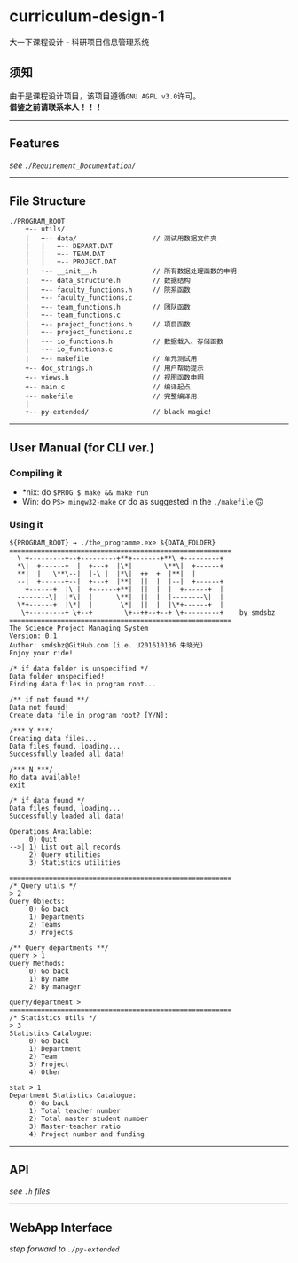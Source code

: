 # curriculum-design-1
大一下课程设计 - 科研项目信息管理系统


## 须知
由于是课程设计项目，该项目遵循`GNU AGPL v3.0`许可。  
**借鉴之前请联系本人！！！**

-----------------------------------------------------------


## Features

*see `./Requirement_Documentation/`*

-------------------------------------------------------------

## File Structure

```
./PROGRAM_ROOT
    +-- utils/
    |   +-- data/                   // 测试用数据文件夹
    |   |   +-- DEPART.DAT
    |   |   +-- TEAM.DAT
    |   |   +-- PROJECT.DAT
    |   +-- __init__.h              // 所有数据处理函数的申明
    |   +-- data_structure.h        // 数据结构
    |   +-- faculty_functions.h     // 院系函数
    |   +-- faculty_functions.c
    |   +-- team_functions.h        // 团队函数
    |   +-- team_functions.c
    |   +-- project_functions.h     // 项目函数
    |   +-- project_functions.c
    |   +-- io_functions.h          // 数据载入、存储函数
    |   +-- io_functions.c
    |   +-- makefile                // 单元测试用
    +-- doc_strings.h               // 用户帮助提示
    +-- views.h                     // 视图函数申明
    +-- main.c                      // 编译起点
    +-- makefile                    // 完整编译用
    |
    +-- py-extended/                // black magic!
```

- - - - - - - - - - - - - - - - - - - - - - - - - - - - - - - - -

## User Manual (for CLI ver.)
### Compiling it
- *nix: do `$PROG $ make && make run`
- Win: do `PS> mingw32-make` or do as suggested in the `./makefile` :upside_down_face:

### Using it
```
${PROGRAM_ROOT} → ./the_programme.exe ${DATA_FOLDER}
========================================================
  \ +---------+--+---------+**+-------+**\ +---------+
  *\|  +------+  |  +---+  |\*|        \**\|  +------+
  **|  |   \**\--|  |-\ |  |*\|  ++  +  |**|  |       
  --|  +------+--|  +---+  |**|  ||  |  |--|  +------+
    +------+  |\ |  +------+**|  ||  |  |  +------+  |
  --------\|  |*\|  |      \**|  ||  |  |--------\|  |
  \*+------+  |\*|  |       \*|  ||  |  |\*+------+  |
   \+---------+ \+--+        \+--++--+--+ \+---------+    by smdsbz
========================================================
The Science Project Managing System
Version: 0.1
Author: smdsbz@GitHub.com (i.e. U201610136 朱晓光)
Enjoy your ride!

/* if data folder is unspecified */
Data folder unspecified!
Finding data files in program root...

/** if not found **/
Data not found!
Create data file in program root? [Y/N]:

/*** Y ***/
Creating data files...
Data files found, loading...
Successfully loaded all data!

/*** N ***/
No data available!
exit

/* if data found */
Data files found, loading...
Successfully loaded all data!

Operations Available:
     0) Quit
-->| 1) List out all records
     2) Query utilities
     3) Statistics utilities

========================================================
/* Query utils */
> 2
Query Objects:
     0) Go back
     1) Departments
     2) Teams
     3) Projects

/** Query departments **/
query > 1
Query Methods:
     0) Go back
     1) By name
     2) By manager

query/department >
========================================================
/* Statistics utils */
> 3
Statistics Catalogue:
     0) Go back
     1) Department
     2) Team
     3) Project
     4) Other

stat > 1
Department Statistics Catalogue:
     0) Go back
     1) Total teacher number
     2) Total master student number
     3) Master-teacher ratio
     4) Project number and funding
```

-------------------------------------------------------------

## API

*see `.h` files*

-------------------------------------------------------------

## WebApp Interface

*step forward to `./py-extended`*
